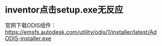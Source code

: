 # inventor点击setup.exe无反应

<span style="font-size: 18px;">官网下载ODIS组件：https://emsfs.autodesk.com/utility/odis/1/installer/latest/AdODIS-installer.exe</span>